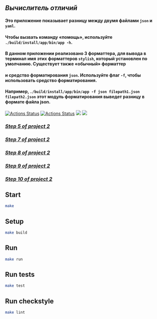## *Вычислитель отличий*
#### Это приложение показывает разницу между двумя файлами `json` и `yaml`.
#### Чтобы вызвать команду «помощь», используйте `./build/install/app/bin/app -h`.

#### В данном приложении реализовано 3 форматтера, для вывода в терминал имя этих форматтеров `stylish`, который установлен по умолчанию. Существует также «обычный» форматтер
#### и средство форматирования `json`. Используйте флаг `-f`, чтобы использовать средство форматирования.

#### Например, `./build/install/app/bin/app -f json filepath1.json filepath2.json` этот модуль форматирования выведет разницу в формате файла json.


[![Actions Status](https://github.com/Absaidov/java-project-71/workflows/hexlet-check/badge.svg)](https://github.com/Absaidov/java-project-71/actions)
[![Actions Status](https://github.com/Absaidov/java-project-71/actions/workflows/main.yml/badge.svg)](https://github.com/Absaidov/java-project-71/actions/workflows/main.yml) 
<a href="https://codeclimate.com/github/Absaidov/java-project-71/maintainability"><img src="https://api.codeclimate.com/v1/badges/5a26d8cd65b2202dfa83/maintainability" /></a>
<a href="https://codeclimate.com/github/Absaidov/java-project-71/test_coverage"><img src="https://api.codeclimate.com/v1/badges/5a26d8cd65b2202dfa83/test_coverage" /></a>

### [_Step 5 of project 2_](https://asciinema.org/a/577518)
### [_Step 7 of project 2_](https://asciinema.org/a/581588)
### [_Step 8 of project 2_](https://asciinema.org/a/583536)
### [_Step 9 of project 2_](https://asciinema.org/a/584554)
### [_Step 10 of project 2_](https://asciinema.org/a/584658)

## Start

```sh
make
```

## Setup
```sh
make build
```

## Run
```sh
make run
```

## Run tests
```sh
make test
```

## Run checkstyle
```sh
make lint
```
